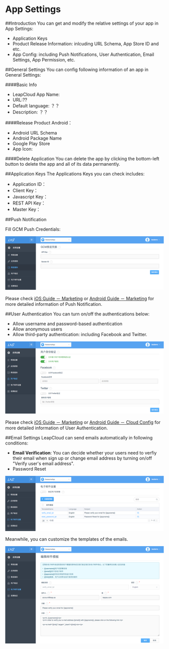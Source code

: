 # App Settings
##Introduction
You can get and modify the relative settings of your app in App Settings:

* Application Keys
* Product Release Information: inlcuding URL Schema, App Store ID and etc.
* App Config: including Push Notifications, User Authentication, Email Settings, App Permission, etc.

##General Settings
You can config following information of an app in General Settings:

####Basic Info
* LeapCloud App Name:
* URL:??
* Default language: ？？
* Description: ？？

####Release Product
Android：

* Android URL Schema
* Android Package Name
* Google Play Store
* App Icon:

####Delete Application
You can delete the app by clicking the bottom-left button to delete the app and all of its data permanently. 

##Application Keys
The Applications Keys you can check includes:

* Application ID：
* Client Key：
* Javascript Key：
* REST API Key：
* Master Key：

##Push Notification

Fill GCM Push Credentials:

![imgSTPush.png](../../../images/imgSTPush.png)


Please check [iOS Guide － Marketing](LC_DOCS_GUIDE_LINK_PLACEHOLDER_IOS#MARKETING_EN) or [Android Guide － Marketing](LC_DOCS_GUIDE_LINK_PLACEHOLDER_ANDROID#MARKETING_EN) for more detailed information of Push Notification.

##User Authentication
You can turn on/off the authentications below:

* Allow username and password-based authentication
* Allow anonymous users
* Allow third-party authentication: including Facebook and Twitter.

![imgSTAuth.png](../../../images/imgSTAuth.png)

Please check [iOS Guide － Marketing](LC_DOCS_GUIDE_LINK_PLACEHOLDER_IOS#MARKETING_EN) or [Android Guide － Cloud Config](LC_DOCS_GUIDE_LINK_PLACEHOLDER_ANDROID#MARKETING_EN) for more detailed information of User Authentication.

##Email Settings 
LeapCloud can send emails automatically in following conditions: 
* **Email Verification**: You can decide whether your users need to verfiy their email when sign up or change email address by turning on/off "Verify user's email address".
* Password Reset

![imgSTEmail.png](../../../images/imgSTEmail.png)

Meanwhile, you can customize the templates of the emails.

![imgSTEmailTemplate.png](../../../images/imgSTEmailTemplate.png)







